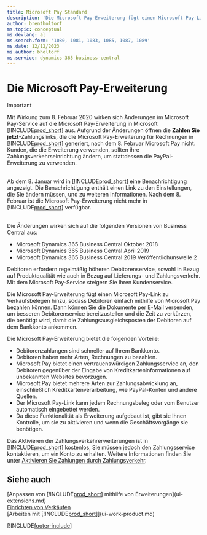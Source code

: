 ```yaml
---
title: Microsoft Pay Standard
description: 'Die Microsoft Pay-Erweiterung fügt einen Microsoft Pay-Link zu Verkaufsbelegen hinzu, sodass Debitoren einfach mithilfe von Microsoft Pay bezahlen können.'
author: brentholtorf
ms.topic: conceptual
ms.devlang: al
ms.search.form: '1080, 1081, 1083, 1085, 1087, 1089'
ms.date: 12/12/2023
ms.author: bholtorf
ms.service: dynamics-365-business-central
---
```

# Die Microsoft Pay-Erweiterung

> [!IMPORTANT]
> Mit Wirkung zum 8. Februar 2020 wirken sich Änderungen im Microsoft Pay-Service auf die Microsoft Pay-Erweiterung in Microsoft [!INCLUDE[prod_short](includes/prod_long.md)] aus. Aufgrund der Änderungen öffnen die **Zahlen Sie jetzt**-Zahlungslinks, die die Microsoft Pay-Erweiterung für Rechnungen in [!INCLUDE[prod_short](includes/prod_short.md)] generiert, nach dem 8. Februar Microsoft Pay nicht. Kunden, die die Erweiterung verwenden, sollten ihre Zahlungsverkehrseinrichtung ändern, um stattdessen die PayPal-Erweiterung zu verwenden.<br /></br>
>
> Ab dem 8. Januar wird in [!INCLUDE[prod_short](includes/prod_short.md)] eine Benachrichtigung angezeigt. Die Benachrichtigung enthält einen Link zu den Einstellungen, die Sie ändern müssen, und zu weiteren Informationen. Nach dem 8. Februar ist die Microsoft Pay-Erweiterung nicht mehr in [!INCLUDE[prod_short](includes/prod_short.md)] verfügbar.<br /></br>
>
> Die Änderungen wirken sich auf die folgenden Versionen von Business Central aus:
> - Microsoft Dynamics 365 Business Central Oktober 2018
> - Microsoft Dynamics 365 Business Central April 2019
> - Microsoft Dynamics 365 Business Central 2019 Veröffentlichunswelle 2

Debitoren erfordern regelmäßig höheren Debitorenservice, sowohl in Bezug auf Produktqualität wie auch in Bezug auf Lieferungs- und Zahlungsverkehr. Mit dem Microsoft Pay-Service steigern Sie Ihren Kundenservice.

Die Microsoft Pay-Erweiterung fügt einen Microsoft Pay-Link zu Verkaufsbelegen hinzu, sodass Debitoren einfach mithilfe von Microsoft Pay bezahlen können. Dann können Sie die Dokumente per E-Mail versenden, um besseren Debitorenservice bereitzustellen und die Zeit zu verkürzen, die benötigt wird, damit die Zahlungsausgleichsposten der Debitoren auf dem Bankkonto ankommen.

Die Microsoft Pay-Erweiterung bietet die folgenden Vorteile:
- Debitorenzahlungen sind schneller auf Ihrem Bankkonto.
- Debitoren haben mehr Arten, Rechnungen zu bezahlen.
- Microsoft Pay bietet einen vertrauenswürdigen Zahlungsservice an, den Debitoren gegenüber der Eingabe von Kreditkarteninformationen auf unbekannten Websites bevorzugen.
- Microsoft Pay bietet mehrere Arten zur Zahlungsabwicklung an, einschließlich Kreditkartenverarbeitung, wie PayPal-Konten und andere Quellen.
- Der Microsoft Pay-Link kann jedem Rechnungsbeleg oder vom Benutzer automatisch eingebettet werden.
- Da diese Funktionalität als Erweiterung aufgebaut ist, gibt sie Ihnen Kontrolle, um sie zu aktivieren und wenn die Geschäftsvorgänge sie benötigen.

Das Aktivieren der Zahlungsverkehrerweiterungen ist in [!INCLUDE[prod_short](includes/prod_short.md)] kostenlos, Sie müssen jedoch den Zahlungsservice kontaktieren, um ein Konto zu erhalten. Weitere Informationen finden Sie unter [Aktivieren Sie Zahlungen durch Zahlungsverkehr](sales-how-enable-payment-service-extensions.md).

## Siehe auch

[Anpassen von [!INCLUDE[prod_short](includes/prod_short.md)] mithilfe von Erweiterungen](ui-extensions.md)  
[Einrichten von Verkäufen](sales-setup-sales.md)  
[Arbeiten mit [!INCLUDE[prod_short](includes/prod_short.md)]](ui-work-product.md)  

[!INCLUDE[footer-include](includes/footer-banner.md)]
